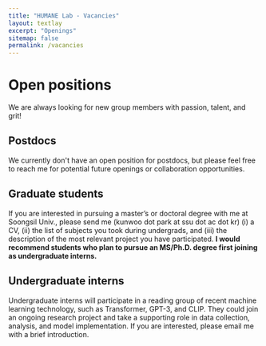 ```yaml
---
title: "HUMANE Lab - Vacancies"
layout: textlay
excerpt: "Openings"
sitemap: false
permalink: /vacancies
---
```


# Open positions

We are always looking for new group members with passion, talent, and grit!

## Postdocs
We currently don't have an open position for postdocs, but please feel free to reach me for potential future openings or collaboration opportunities.

## Graduate students
If you are interested in pursuing a master’s or doctoral degree with me at Soongsil Univ., please send me (kunwoo dot park at ssu dot ac dot kr) (i) a CV, (ii) the list of subjects you took during undergrads, and (iii) the description of the most relevant project you have participated. **I would recommend students who plan to pursue an MS/Ph.D. degree first joining as undergraduate interns.**

## Undergraduate interns
Undergraduate interns will participate in a reading group of recent machine learning technology, such as Transformer, GPT-3, and CLIP. They could join an ongoing research project and take a supporting role in data collection, analysis, and model implementation. If you are interested, please email me with a brief introduction. 
